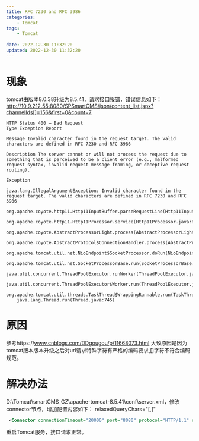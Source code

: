 ```yaml
---
title: RFC 7230 and RFC 3986
categories:
	- Tomcat
tags: 
	- Tomcat
	
date: 2022-12-30 11:32:20
updated: 2022-12-30 11:32:20
---
```

<!-- toc -->

# <span id="inline-blue">现象</span>
tomcat由版本8.0.38升级为8.5.41，请求接口报错，错误信息如下：
http://10.9.212.55:8080/SPSmartCMS/json/content_list.jspx?channelIds[]=156&first=0&count=7
```log
HTTP Status 400 – Bad Request
Type Exception Report

Message Invalid character found in the request target. The valid characters are defined in RFC 7230 and RFC 3986

Description The server cannot or will not process the request due to something that is perceived to be a client error (e.g., malformed request syntax, invalid request message framing, or deceptive request routing).

Exception

java.lang.IllegalArgumentException: Invalid character found in the request target. The valid characters are defined in RFC 7230 and RFC 3986
	org.apache.coyote.http11.Http11InputBuffer.parseRequestLine(Http11InputBuffer.java:483)
	org.apache.coyote.http11.Http11Processor.service(Http11Processor.java:684)
	org.apache.coyote.AbstractProcessorLight.process(AbstractProcessorLight.java:66)
	org.apache.coyote.AbstractProtocol$ConnectionHandler.process(AbstractProtocol.java:808)
	org.apache.tomcat.util.net.NioEndpoint$SocketProcessor.doRun(NioEndpoint.java:1498)
	org.apache.tomcat.util.net.SocketProcessorBase.run(SocketProcessorBase.java:49)
	java.util.concurrent.ThreadPoolExecutor.runWorker(ThreadPoolExecutor.java:1142)
	java.util.concurrent.ThreadPoolExecutor$Worker.run(ThreadPoolExecutor.java:617)
	org.apache.tomcat.util.threads.TaskThread$WrappingRunnable.run(TaskThread.java:61)
	java.lang.Thread.run(Thread.java:745)
```
# <span id="inline-blue">原因</span>
参考https://www.cnblogs.com/DDgougou/p/11668073.html
大致原因是因为tomcat版本版本升级之后对url请求特殊字符有严格的编码要求,[]字符不符合编码规范。
# <span id="inline-blue">解决办法</span>
D:\Tomcat\smartCMS_GZ\apache-tomcat-8.5.41\conf\server.xml，修改connector节点，增加配置内容如下：
relaxedQueryChars="[,]"
```xml
 <Connector connectionTimeout="20000" port="8080" protocol="HTTP/1.1" redirectPort="8443" relaxedQueryChars="[,]"/>
```
重启Tomcat服务，接口请求正常。



